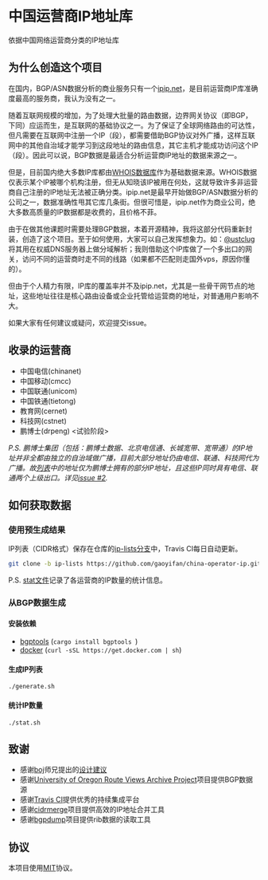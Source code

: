 # 中国运营商IP地址库

依据中国网络运营商分类的IP地址库

## 为什么创造这个项目

在国内，BGP/ASN数据分析的商业服务只有一个[ipip.net](https://www.ipip.net)，是目前运营商IP库准确度最高的服务商，我认为没有之一。

随着互联网规模的增加，为了处理大批量的路由数据，边界网关协议（即BGP，下同）应运而生，是互联网的基础协议之一。为了保证了全球网络路由的可达性，但凡需要在互联网中注册一个IP（段），都需要借助BGP协议对外广播，这样互联网中的其他自治域才能学习到这段地址的路由信息，其它主机才能成功访问这个IP（段）。因此可以说，BGP数据是最适合分析运营商IP地址的数据来源之一。

但是，目前国内绝大多数IP库都由[WHOIS数据库](https://ftp.apnic.net/apnic/whois/apnic.db.inetnum.gz)作为基础数据来源。WHOIS数据仅表示某个IP被哪个机构注册，但无从知晓该IP被用在何处，这就导致许多非运营商自己注册的IP地址无法被正确分类。ipip.net是最早开始做BGP/ASN数据分析的公司之一，数据准确性甩其它库几条街。但很可惜是，ipip.net作为商业公司，绝大多数高质量的IP数据都是收费的，且价格不菲。

由于在做其他课题时需要处理BGP数据，本着开源精神，我将这部分代码重新封装，创造了这个项目。至于如何使用，大家可以自己发挥想象力。如：[@ustclug](https://github.com/ustclug)将其用在权威DNS服务器上做分域解析；我则借助这个IP库做了一个多出口的网关，访问不同的运营商时走不同的线路（如果都不匹配则走国外vps，原因你懂的）。

但由于个人精力有限，IP库的覆盖率并不及ipip.net，尤其是一些骨干网节点的地址，这些地址往往是核心路由设备或企业托管给运营商的地址，对普通用户影响不大。

如果大家有任何建议或疑问，欢迎提交issue。

## 收录的运营商

* 中国电信(chinanet)
* 中国移动(cmcc)
* 中国联通(unicom)
* 中国铁通(tietong)
* 教育网(cernet)
* 科技网(cstnet)
* 鹏博士(drpeng) <试验阶段>

*P.S. 鹏博士集团（包括：鹏博士数据、北京电信通、长城宽带、宽带通）的IP地址并非全都由独立的自治域做广播，目前大部分地址仍由电信、联通、科技网代为广播。故[列表](https://github.com/gaoyifan/china-operator-ip/blob/ip-lists/drpeng.txt)中的地址仅为鹏博士拥有的部分IP地址，且这些IP同时具有电信、联通两个上级出口。详见[issue #2](https://github.com/gaoyifan/china-operator-ip/issues/2).*

## 如何获取数据

### 使用预生成结果

IP列表（CIDR格式）保存在仓库的[ip-lists分支](https://github.com/gaoyifan/china-operator-ip/tree/ip-lists)中，Travis CI每日自动更新。

```sh
git clone -b ip-lists https://github.com/gaoyifan/china-operator-ip.git
```

P.S. [stat文件](https://github.com/gaoyifan/china-operator-ip/blob/ip-lists/stat)记录了各运营商的IP数量的统计信息。

### 从BGP数据生成

#### 安装依赖

* [bgptools](https://github.com/gaoyifan/bgptools) (`cargo install bgptools `)
* [docker](https://www.docker.com) (`curl -sSL https://get.docker.com | sh`)

#### 生成IP列表

```shell
./generate.sh
```

#### 统计IP数量

```shell
./stat.sh
```
## 致谢

* 感谢[boj](https://ring0.me)师兄提出的[设计建议](https://github.com/ustclug/discussions/issues/79#issuecomment-267958775)
* 感谢[University of Oregon Route Views Archive Project](http://archive.routeviews.org)项目提供BGP数据源
* 感谢[Travis CI](https://travis-ci.org)提供优秀的持续集成平台
* 感谢[cidrmerge](http://cidrmerge.sourceforge.net)项目提供高效的IP地址合并工具
* 感谢[bgpdump](https://bitbucket.org/ripencc/bgpdump/wiki/Home)项目提供rib数据的读取工具

## 协议

本项目使用[MIT](LICENSE)协议。